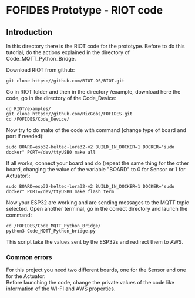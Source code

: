 # FOFIDES Prototype - RIOT code

## Introduction
In this directory there is the RIOT code for the prototype. Before to do this tutorial, do the actions explained in the directory of Code_MQTT_Python_Bridge.
<br/>

Download RIOT from github:

    git clone https://github.com/RIOT-OS/RIOT.git

Go in RIOT folder and then in the directory /example, download here the code, go in the directory of the Code_Device:

    cd RIOT/examples/
    git clone https://github.com/RicGobs/FOFIDES.git
    cd /FOFIDES/Code_Device/
    
Now try to do make of the code with command (change type of board and port if needed):

    sudo BOARD=esp32-heltec-lora32-v2 BUILD_IN_DOCKER=1 DOCKER="sudo docker" PORT=/dev/ttyUSB0 make all

If all works, connect your board and do (repeat the same thing for the other board, changing the value of the variable "BOARD" to 0 for Sensor or 1 for Actuator):

    sudo BOARD=esp32-heltec-lora32-v2 BUILD_IN_DOCKER=1 DOCKER="sudo docker" PORT=/dev/ttyUSB0 make flash term

Now your ESP32 are working and are sending messages to the MQTT topic selected. Open another terminal, go in the correct directory and launch the command:

    cd /FOFIDES/Code_MQTT_Python_Bridge/
    python3 Code_MQTT_Python_bridge.py
    
This script take the values sent by the ESP32s and redirect them to AWS.

### Common errors
For this project you need two different boards, one for the Sensor and one for the Actuator. <br/>
Before launching the code, change the private values of the code like information of the WI-FI and AWS properties.
